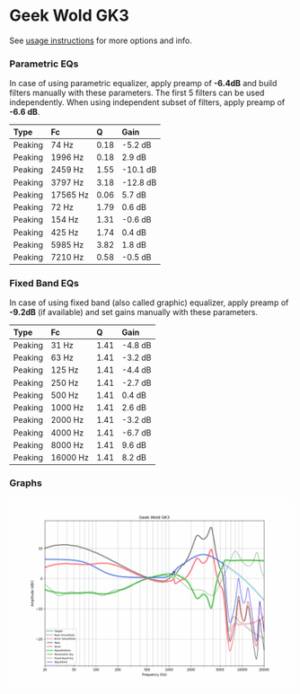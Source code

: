 # Geek Wold GK3
See [usage instructions](https://github.com/jaakkopasanen/AutoEq#usage) for more options and info.

### Parametric EQs
In case of using parametric equalizer, apply preamp of **-6.4dB** and build filters manually
with these parameters. The first 5 filters can be used independently.
When using independent subset of filters, apply preamp of **-6.6 dB**.

| Type    | Fc       |    Q | Gain     |
|:--------|:---------|:-----|:---------|
| Peaking | 74 Hz    | 0.18 | -5.2 dB  |
| Peaking | 1996 Hz  | 0.18 | 2.9 dB   |
| Peaking | 2459 Hz  | 1.55 | -10.1 dB |
| Peaking | 3797 Hz  | 3.18 | -12.8 dB |
| Peaking | 17565 Hz | 0.06 | 5.7 dB   |
| Peaking | 72 Hz    | 1.79 | 0.6 dB   |
| Peaking | 154 Hz   | 1.31 | -0.6 dB  |
| Peaking | 425 Hz   | 1.74 | 0.4 dB   |
| Peaking | 5985 Hz  | 3.82 | 1.8 dB   |
| Peaking | 7210 Hz  | 0.58 | -0.5 dB  |

### Fixed Band EQs
In case of using fixed band (also called graphic) equalizer, apply preamp of **-9.2dB**
(if available) and set gains manually with these parameters.

| Type    | Fc       |    Q | Gain    |
|:--------|:---------|:-----|:--------|
| Peaking | 31 Hz    | 1.41 | -4.8 dB |
| Peaking | 63 Hz    | 1.41 | -3.2 dB |
| Peaking | 125 Hz   | 1.41 | -4.4 dB |
| Peaking | 250 Hz   | 1.41 | -2.7 dB |
| Peaking | 500 Hz   | 1.41 | 0.4 dB  |
| Peaking | 1000 Hz  | 1.41 | 2.6 dB  |
| Peaking | 2000 Hz  | 1.41 | -3.2 dB |
| Peaking | 4000 Hz  | 1.41 | -6.7 dB |
| Peaking | 8000 Hz  | 1.41 | 9.6 dB  |
| Peaking | 16000 Hz | 1.41 | 8.2 dB  |

### Graphs
![](./Geek%20Wold%20GK3.png)